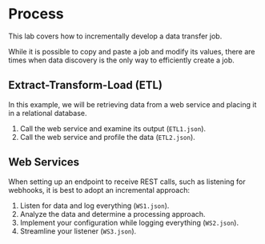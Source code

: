 # Process

This lab covers how to incrementally develop a data transfer job.

While it is possible to copy and paste a job and modify its values, there are times when data discovery is the only way to efficiently create a job.

## Extract-Transform-Load (ETL)

In this example, we will be retrieving data from a web service and placing it in a relational database.

1. Call the web service and examine its output (`ETL1.json`).
2. Call the web service and profile the data (`ETL2.json`).



## Web Services

When setting up an endpoint to receive REST calls, such as listening for webhooks, it is best to adopt an incremental approach:

1. Listen for data and log everything (`WS1.json`).
2. Analyze the data and determine a processing approach.
3. Implement your configuration while logging everything (`WS2.json`).
4. Streamline your listener (`WS3.json`).
